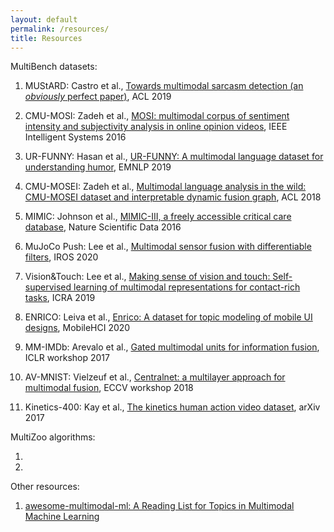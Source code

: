 ```yaml
---
layout: default
permalink: /resources/
title: Resources
---
```


MultiBench datasets:

1. MUStARD: Castro et al., [Towards multimodal sarcasm detection (an _obviously_ perfect paper)](https://arxiv.org/abs/1906.01815), ACL 2019

2. CMU-MOSI: Zadeh et al., [MOSI: multimodal corpus of sentiment intensity and subjectivity analysis in online opinion videos](https://arxiv.org/abs/1606.06259), IEEE Intelligent Systems 2016 

3. UR-FUNNY: Hasan et al., [UR-FUNNY: A multimodal language dataset for understanding humor](https://arxiv.org/abs/1904.06618), EMNLP 2019

4. CMU-MOSEI: Zadeh et al., [Multimodal language analysis in the wild: CMU-MOSEI dataset and interpretable dynamic fusion graph](https://www.aclweb.org/anthology/P18-1208/), ACL 2018

5. MIMIC: Johnson et al., [MIMIC-III, a freely accessible critical care database](https://pubmed.ncbi.nlm.nih.gov/27219127/), Nature Scientific Data 2016

6. MuJoCo Push: Lee et al., [Multimodal sensor fusion with differentiable filters](https://arxiv.org/abs/2010.13021), IROS 2020

7. Vision&Touch: Lee et al., [Making sense of vision and touch: Self-supervised learning of multimodal representations for contact-rich tasks](https://arxiv.org/abs/1810.10191), ICRA 2019
 
8. ENRICO: Leiva et al., [Enrico: A dataset for topic modeling of mobile UI designs](https://userinterfaces.aalto.fi/enrico/resources/enrico.pdf), MobileHCI 2020

9. MM-IMDb: Arevalo et al., [Gated multimodal units for information fusion](https://arxiv.org/abs/1702.01992), ICLR workshop 2017

10. AV-MNIST: Vielzeuf et al., [Centralnet: a multilayer approach for multimodal fusion](https://arxiv.org/abs/1808.07275), ECCV workshop 2018

11. Kinetics-400: Kay et al., [The kinetics human action video dataset](https://arxiv.org/abs/1705.06950), arXiv 2017

MultiZoo algorithms:

1.

2.

Other resources:

1. [awesome-multimodal-ml: A Reading List for Topics in Multimodal Machine Learning](https://github.com/pliang279/awesome-multimodal-ml)
